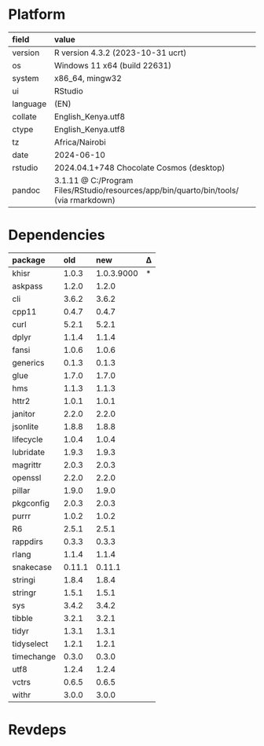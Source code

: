 # Platform

|field    |value                                                                                 |
|:--------|:-------------------------------------------------------------------------------------|
|version  |R version 4.3.2 (2023-10-31 ucrt)                                                     |
|os       |Windows 11 x64 (build 22631)                                                          |
|system   |x86_64, mingw32                                                                       |
|ui       |RStudio                                                                               |
|language |(EN)                                                                                  |
|collate  |English_Kenya.utf8                                                                    |
|ctype    |English_Kenya.utf8                                                                    |
|tz       |Africa/Nairobi                                                                        |
|date     |2024-06-10                                                                            |
|rstudio  |2024.04.1+748 Chocolate Cosmos (desktop)                                              |
|pandoc   |3.1.11 @ C:/Program Files/RStudio/resources/app/bin/quarto/bin/tools/ (via rmarkdown) |

# Dependencies

|package    |old    |new        |Δ  |
|:----------|:------|:----------|:--|
|khisr      |1.0.3  |1.0.3.9000 |*  |
|askpass    |1.2.0  |1.2.0      |   |
|cli        |3.6.2  |3.6.2      |   |
|cpp11      |0.4.7  |0.4.7      |   |
|curl       |5.2.1  |5.2.1      |   |
|dplyr      |1.1.4  |1.1.4      |   |
|fansi      |1.0.6  |1.0.6      |   |
|generics   |0.1.3  |0.1.3      |   |
|glue       |1.7.0  |1.7.0      |   |
|hms        |1.1.3  |1.1.3      |   |
|httr2      |1.0.1  |1.0.1      |   |
|janitor    |2.2.0  |2.2.0      |   |
|jsonlite   |1.8.8  |1.8.8      |   |
|lifecycle  |1.0.4  |1.0.4      |   |
|lubridate  |1.9.3  |1.9.3      |   |
|magrittr   |2.0.3  |2.0.3      |   |
|openssl    |2.2.0  |2.2.0      |   |
|pillar     |1.9.0  |1.9.0      |   |
|pkgconfig  |2.0.3  |2.0.3      |   |
|purrr      |1.0.2  |1.0.2      |   |
|R6         |2.5.1  |2.5.1      |   |
|rappdirs   |0.3.3  |0.3.3      |   |
|rlang      |1.1.4  |1.1.4      |   |
|snakecase  |0.11.1 |0.11.1     |   |
|stringi    |1.8.4  |1.8.4      |   |
|stringr    |1.5.1  |1.5.1      |   |
|sys        |3.4.2  |3.4.2      |   |
|tibble     |3.2.1  |3.2.1      |   |
|tidyr      |1.3.1  |1.3.1      |   |
|tidyselect |1.2.1  |1.2.1      |   |
|timechange |0.3.0  |0.3.0      |   |
|utf8       |1.2.4  |1.2.4      |   |
|vctrs      |0.6.5  |0.6.5      |   |
|withr      |3.0.0  |3.0.0      |   |

# Revdeps

